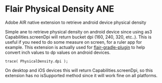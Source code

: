 # Flair Physical Density ANE
Adobe AIR native extension to retrieve android device physical density

Simple ane to retrieve physical density on android device since using as3 Capabilities.screenDpi will return bucket dpi (160, 240, 320, etc..).
This is useful if you need to do some measure on screen, for a ruler app for example.
This extension is actually used for [flair-gradle-plugin](https://github.com/SamYStudiO/flair-gradle-plugin) to help convert inch values to dp values on android devices.

```as3
trace( PhysicalDensity.dpi );
```

On desktop and iOS devices this will return Capabilities.screenDpi, so this extension has no isSupported method since it will work fine on all platforms.
